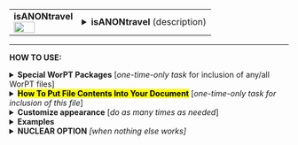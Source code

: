 <!--------------------------------------
   SCREEN SHOT
--------------------------------------->
<table>
<tr>
<td>
<font size="3"><b>isANONtravel</b></font>
<br>
<img src="https://lh3.googleusercontent.com/d/1BZUJ-Wzdl-T8crM779V0AoAxww-myF64" width=60%>
</td>
<td>
<details>
<summary><b>isANONtravel</b> (description)</summary>
<b>isANONtravel</b> is a table of project tasks, organized under task categories, as specified by the TASKS page in the
WorPT spreadsheet. The task lead and team members assisting with each task are specified as well. No
level-of-effort information is given in this table, only tasks and assignments to illustrate team member involvement. 
</details>
</td>
</tr>
</table>
<hr>

<!--------------------------------------
   HOW TO USE
--------------------------------------->
<b>HOW TO USE:</b>

<!-- - - - - - - - - - - - - - - - - - - - - - - - - - - - 
             Special Packages
- - - - - - - - - - - - - - - - - - - - - - - - - - - - -->
<details>
<summary><b>Special WorPT Packages</b> [<i>one-time-only task</i> for inclusion of any/all WorPT files]</summary>
Copy/paste the special packages in preamble of your document, if you haven't done so previously. (see https://github.com/pmarcum/WorPT-Work-Plan-Tool-4-proposals/blob/main/WorPTpackages for more info).
</details>

<!-- - - - - - - - - - - - - - - - - - - - - - - - - - - - 
             Putting File Contents Into Document
- - - - - - - - - - - - - - - - - - - - - - - - - - - - -->
<details>
<summary><mark><b>How To Put File Contents Into Your Document</b></mark> [<i>one-time-only task for inclusion of this file</i>]</summary> 
<ol>
<li>COPY the lines in the code block below, then</li>
<li>PASTE into your document WHERE you want the content to appear, then</li>
<li>MODIFY the editable lines you just pasted in your document as needed. The lines that may be edited (or even deleted altogether if not wanted) are indicated by highlight below. </li>
</ol>
   
<pre><code>
\include{<mark>do_NOT_manually_edit</mark>/isANONtravel}  % reset file parameters
%            ^^^^ replace do_NOT_manually_edit if not correct folder name
%
<mark>% Put <b>OPTIONAL</b> customizations for isANONtravel HERE</mark>
%
\begin{isANONtravel}  
<mark>\caption{\normalsize \newline \newline
\textbf{Notes and assumptions}:
\newline \newline
While final destinations are not known at this time, domestic and international costs are estimated based on values taken from NASA Travel Guidebook using historical averages for a \daysPerDomesticTrip-- and \daysPerInternationalTrip--day conference for U.S. and European cities, resp., likely to host topical meetings aligned with the science of the proposed work. Domestic lodging and per diem rates are set by the GSA; international lodging and per diem are set by the Dept. of State (note that M\&IE is included in the per diem values shown here).
\newline \newline \noindent {\color{red} Yrs~1-2 funds will be used to present pre-publication findings at science conferences and potentially to fund trips for collaboration with team members (i.e., NASA/GSFC).}
\newline \newline \underline{\scshape{domestic}}: 
per diem$+$M\&IE, car rental/day at \$\domesticPerDiemDollars\ and \$\domesticGroundTravelDollars, resp.
\newline \newline \underline{\scshape{international}}: 
per diem$+$M\&IE, public transport/day estimated at  \$\internationalPerDiemDollars\ and \$\internationalGroundTravelDollars, resp.
\newline \newline \underline{\scshape{Travel Per Team Member}} 
(summed over \grantYears-year grant):
\newline
\perPersonNumberTripsList\
\newline All travel will be to present science results of this project at conferences and/or visits to home institutions of the team members for in-person collaboration. Note that above values above do not include institutional overhead.}</mark>
<mark>\label{tab:isANONtravel}</mark>
\end{isANONtravel}
</code></pre>


</details>

<!-- - - - - - - - - - - - - - - - - - - - - - - - - - - - 
             Customizations
- - - - - - - - - - - - - - - - - - - - - - - - - - - - -->
<details>
<summary><b>Customize appearance</b> [<i>do as many times as needed</i>]</summary>
The default table appearance is already optimized, minimizing the need to change table properties such as column widths. However, if you do find the need to make such changes, as well as changes to other properties such as column alignment, colors, font styles, you will need to copy/paste and then edit some additional formatting lines into your document. Specifically:
<ol>
<li>COPY any or all lines in the code block below that are related to the formatting parameter that you want to edit. The lines below show default values. You will edit those values to make desired changes.</li>
<li>PASTE the copied lines into your document at the "% Put customizations for isANONtasks HERE" line in the code that you copy/pasted in Step 2. Most importantly, the desired formatting lines should be pasted somewhere <b>between</b> the \include{do_NOT_manually_edit/isANONtasks} and \begin{isANONtasks} lines. </li>
<li>EDIT the pasted lines in your document, as desired.</li>
NOTE: THe lines are grouped into categories to help you locate what you need. You can PICK AND CHOOSE the lines you want to paste into your document; you do not have to copy/paste all of the lines below (unless noted) and do not have to copy all lines within a group.<br>
<i>Highlights indicate what parts of the commands can be edited without breaking your LaTeX code.</i><br>
You can just comment out your added lines and recompile the document, if you want to return to default values.
</ol>

<!-- . . . . . . . . . . . . . . . . . . . . . . . . . . . . . . . .
                              Options   
<!-- . . . . . . . . . . . . . . . . . . . . . . . . . . . . . . -->
<table>
 
<tr>
<td><b>Table compactness</b></td>
<td><pre><code>
\def\SpaceBetweenRows{<mark>1.0</mark>}    % vertical compactness of rows
\def\SpaceBetweenColumns{<mark>5pt</mark>} % bigger = wider spacing between columns
</code></pre></td>
</tr>

<tr>
<td><b>Top banner color and font style</b></td>
<td><pre><code>
\def\BannerFontstyle#1{<mark>\textbf</mark>{#1}} % Bold-face for top banner "Travel Cost Details
\def\BannerColor{<mark>Blue</mark>}              % Color of the top "Travel Cost Details" banner
\def\BannerFontColor{<mark>White</mark>}         % Font color for top "Travel Cost Details" banner
</code></pre></td>
</tr>

<tr>
<td><b>Column color shading</b></td>
<td><pre><code>
\def\PerTripShadingColor{<mark>gray</mark>}        % Shading color of "per trip" columns
\def\PerTripShadingTransparency{<mark>0.85</mark>} % Shading transparency for "per trip"; transparent(1.0) - opaque(0.0)
\def\PerTripShadingMargin{<mark>7pt</mark>} % Right margin of shaded "per trip" columns (prevents white vertical line)
</code></pre></td>
</tr>

<tr>
<td><b>Column heading color and font style</b></td>
<td><pre><code>
\def\YearTripsDestLabelFontColor{<mark>Blue</mark>}   % Font color for "Year", "#TRips" and "Dest." column labels
\def\TotalLabelFontColor{<mark>Blue</mark>}           % Font color "Total" column label
\def\TotalLabelFontstyle#1{<mark>\textbf</mark>{#1}}       % Bold-face column label "Total"
\def\PerTripLabelFontColor{<mark>Blue</mark>}         % Font color of column labels for "per trip" section
\def\PerTripLabelFontstyle#1{<mark>\textbf</mark>{#1}}     % Bold-face column labels for "per trip" section
\def\YearTripsDestFontstyle#1{<mark>\textbf</mark>{#1}}% Bold-face "Year", "#Trips", "Dest." labels
\def\YearFontstyle#1{<mark>\textbf</mark>{#1}}        % Bold-face "Yr1", "YR2", etc labels
</code></pre></td>
</tr>

<tr>
<td><b>Table preamble - full control!</b></td>
<td>
Use table preamble for more control over table layout (removing/adding vertical lines, changing column alignment, etc).<br>
Copy/paste the ENTIRE below code in order to change default table preamble.<br>
<u>IMPORTANT</u> Most of table preamble can be changed EXCEPT <i>do <b>NOT</b> change "T" variable, and preserve the number of columns</i>
(eg, make sure that any 'l' or "c" that is removed is replaced by another alignment code). You may retain the parameters below (like \PerTripShadingColor) and define them separately as the above customization options show, or replace them entirely with hard-coded numbers. 
<pre><code>
\newcolumntype{T}{
 <mark>|lcl >{\columncolor[\PerTripShadingColor]{\PerTripShadingTransparency}[\tabcolsep][\PerTripShadingMargin]}</mark> 
 <mark>l >{\columncolor[\PerTripShadingColor]{\PerTripShadingTransparency}[\tabcolsep][\PerTripShadingMargin]}</mark> 
 <mark>l >{\columncolor[\PerTripShadingColor]{\PerTripShadingTransparency}[\tabcolsep][\PerTripShadingMargin]}</mark> 
 <mark>l >{\columncolor[\PerTripShadingColor]{\PerTripShadingTransparency}[\tabcolsep][\PerTripShadingMargin]}</mark> 
 <mark>l >{\columncolor[\PerTripShadingColor]{\PerTripShadingTransparency}[\tabcolsep][\PerTripShadingMargin]}</mark> 
 <mark>ll|</mark>
}
</code></pre></td>
</tr>
</table>
</details>

<!--------------------------------------
   EXAMPLES 
--------------------------------------->
<details>
<summary><b>Examples</b></summary>
The below is an example of how one can change the appearance of the table within a LaTeX document. After copy/pasting the code to incorporate the table into my document, I decided I wanted to turn the top blue header to green, and the gray shading to yellow shading (resulting in a hideous color scheme, by the way!). I copy/pasted the lines relevant to these formats. Here's what my LaTeX document looks like:  

<!--     INSERT IMAGE -->

NOTE: To return to default values, all I have to do is comment-out (put a "%" at the line's beginning) the "\def" formatting lines that I pasted. 
</details>

<!--------------------------------------
   NUCLEAR OPTION 
--------------------------------------->
<details>
<summary><b>NUCLEAR OPTION</b> <i>[when nothing else works]</i></summary>
If you just cannot get the table to look like you want it to look, you can always copy/paste the entire isANONtravel.tex file that appears in the WorPT subfolder, into your document, and then edit at-will.  Some of the WorPT files involve complicated LaTeX code, so be sure that you have a good mastery of LaTeX and know what you are doing before implementing this option!
</details>
